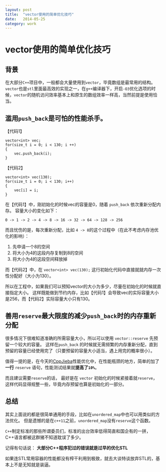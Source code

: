 ```yaml
---
layout: post
title:  "vector使用的简单优化技巧"
date:   2014-05-25
category: work
---
```


# vector使用的简单优化技巧

## 背景

在大部分`C++`项目中，一般都会大量使用到`vector`，毕竟数组是最常用的结构。
`vector`也是`stl`里面最高效的实现之一，在`g++`编译器下，开启`-O3`优化选项的时候，`vector`的随机访问效率基本上和原生的数组效率一样高，当然前提是使用恰当。

## 滥用`push_back`是可怕的性能杀手。

【代码1】

```
vector<int> vec;
for(size_t i = 0; i < 130; i ++)
{
    vec.push_back(i);
}
```

【代码2】

```
vector<int> vec(130);
for(size_t i = 0; i < 130; i++)
{
    vec[i] = i;
}
```

在【代码1】中，刚初始化的时候vec的容量是0，随着 `push_back` 依次重新分配内存。
容量大小的变化如下：

```
0 -> 1 -> 2 -> 4 -> 8 -> 16 -> 32 -> 64 -> 128 -> 256
```

而且忧伤的是，每次重新分配，比如 `4 -> 8`的这个过程中（在此不考虑内存池优化的影响）：

1. 先申请一个8的空间
2. 将大小为4的这段内存复制到8的空间
3. 将大小为4的这段空间释放掉 

而【代码2】中，在 `vector<int> vec(130);` 这行初始化代码中直接就就内存一次性分配好（大小为130）。

所以在工程中，如果我们可以预知vector的大小为多少，尽量在初始化的时候就直接指定大小。
这样既能做到节约内存，比如【代码1】会导致vec的实际容量大小是256，而【代码2】实际容量大小只有130。


## 善用`reserve`最大限度的减少`push_back`时的内存重新分配

很多情况下很难知道准确的所需容量大小，所以可以使用 `vector::reserve` 先预留一个较大的容量。
这样在`push_back` 的时候就无需频繁的内存重新分配，直到预留的容量已经使用完了（只要预留的容量大小适当，遇上用完的概率很小）。

值得一提的是，在今天的[CppJieba]性能优化中，在性能瓶颈的地方，简单的加了**一行** `reserve` 语句，性能测试结果就**提高了`10%`**。

而且建议需要`reserve`的话， 最好是在 `vector` 初始化的时候紧接着就`reserve`，这样代码显得规整一些，毕竟内存预留也算是初始化的一部分。

## 总结

其实上面说的都是很简单通用的手段，比如在`unordered_map`中也可以用类似的方法优化。
但是遗憾的是在`c++11`之前，`unordered_map`没有`reserve`这个函数。

`C++`制定标准的那些所谓委员们，标准的出台效率低得简直和国企有的一拼，C++语言都被这群猪不知道耽误了多少。

记得有句话说： **大部分C++程序犯过的错误就是过早的优化STL** 

如果连STL常用容器的性能都没有榨干利用到极致，就去大谈特谈放弃STL的，基本上不是无知就是装逼。


[CppJieba]:https://github.com/yanyiwu/cppjieba.git

